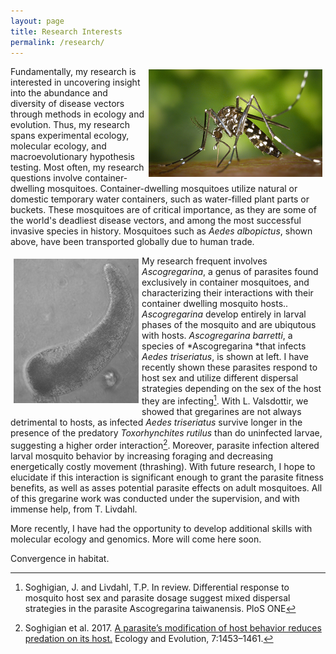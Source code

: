 ```yaml
---
layout: page
title: Research Interests
permalink: /research/
---
```


<img align="right" src="https://github.com/jsoghigian/jsoghigian.github.io/blob/master/aealb_feeding.png?raw=true" style="padding:5px;"> Fundamentally, my research is interested in uncovering insight into the abundance and diversity of disease vectors through methods in ecology and evolution.  Thus, my research spans experimental ecology, molecular ecology, and macroevolutionary hypothesis testing. Most often, my research questions involve container-dwelling mosquitoes.  Container-dwelling mosquitoes utilize natural or domestic temporary water containers, such as water-filled plant parts or buckets. These mosquitoes are of critical importance, as they are some of the world's deadliest disease vectors, and among the most successful invasive species in history.  Mosquitoes such as *Aedes albopictus*, shown above, have been transported globally due to human trade.

<img align="left" src="https://github.com/jsoghigian/jsoghigian.github.io/blob/master/asco_bar.jpg?raw=true" style="padding:5px;"> My research frequent involves *Ascogregarina*, a genus of parasites found exclusively in container mosquitoes, and characterizing their interactions with their container dwelling mosquito hosts..  *Ascogregarina* develop entirely in larval phases of the mosquito and are ubiqutous with hosts.  *Ascogregarina barretti*, a species of *Ascogregarina *that infects *Aedes triseriatus*, is shown at left.  I have recently shown these parasites respond to host sex and utilize different dispersal strategies depending on the sex of the host they are infecting[^1].  With L. Valsdottir, we showed that gregarines are not always detrimental to hosts, as infected _Aedes triseriatus_ survive longer in the presence of the predatory _Toxorhynchites rutilus_ than do uninfected larvae, suggesting a higher order interaction[^2].  Moreover, parasite infection altered larval mosquito behavior by increasing foraging and decreasing energetically costly movement (thrashing). With future research, I hope to elucidate if this interaction is significant enough to grant the parasite fitness benefits, as well as asses potential parasite effects on adult mosquitoes.  All of this gregarine work was conducted under the supervision, and with immense help, from T. Livdahl.  
  
More recently, I have had the opportunity to develop additional skills with molecular ecology and genomics.  More will come here soon.

Convergence in habitat.

[^1]: Soghigian, J. and Livdahl, T.P. In review. Differential response to mosquito host sex and parasite dosage suggest mixed dispersal strategies in the parasite Ascogregarina taiwanensis. PloS ONE

[^2]: Soghigian et al. 2017. [A parasite’s modification of host behavior reduces predation on its host.](http://onlinelibrary.wiley.com/doi/10.1002/ece3.2748/full) Ecology and Evolution, 7:1453–1461.
